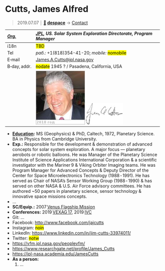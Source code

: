 # Cutts, James Alfred
> 2019.07.07 ┊ **[🚀](../index/index.md) [despace](index.md)** → [Contact](contact.md)

|*[Org.](contact.md)*|*[JPL](zz_jpl.md), US. Solar System Exploration Directorate, Program Manager*|
|:--|:--|
|i18n| <mark>TBD</mark> |
|Tel|*раб.:* +1(818)354-41-20; *mobile:* <mark>nomobile</mark> |
|E‑mail| <James.A.Cutts@jpl.nasa.gov> |
|B‑day, addr.| <mark>nodate</mark> 1945 ? / Pasadena, California, USA |
|| [![](f/contact/c/cutts_001_photo_thumb.jpg)](f/contact/c/cutts_001_photo.jpg) [![](f/contact/c/cutts_001_sign_thumb.jpg)](f/contact/c/cutts_001_sign.png) |

   - **[Education](edu.md):** MS (Geophysics) & PhD, Caltech, 1972, Planetary Science. BA in Physics from Cambridge University.
   - **Exp.:** Responsible for the development & demonstration of advanced concepts for solar system exploration. A major focus — planetary aerobots or robotic balloons. He was Manager of the Planetary Science Institute of Science Applications International Corporation & a scientific investigator with the Mariner 9 & Viking Orbiter Imaging teams. He was Program Manager for Advanced Concepts & Deputy Director of the Center for Space Microelectronics Technology (1988 ‑ 1991). He has served as Chair of NASA’s Sensor Working Group (1988 ‑ 1990) & has served on other NASA & U.S. Air Force advisory committees. He has authored ~50 papers in planetary science, sensor technology & innovative space missions concepts.
   - …
   - **SC/Equip.:** 2007 [Venus Flagship Mission](venus_flagship_mission.md)
   - **Conferences:** 2019 [VEXAG 17](vexag_2019.md), 2019 [IVC](ivc_2019.md)
   - Git: …
   - Facebook: <http://www.facebook.com/jajcutts>
   - Instagram: <mark>noin</mark>
   - LinkedIn: <https://www.linkedin.com/in/jim-cutts-33974011/>
   - Twitter: <mark>notw</mark>
   - <https://vfm.jpl.nasa.gov/peoplevfm/>
   - <https://www.researchgate.net/profile/James_Cutts>
   - <https://jpl-nasa.academia.edu/JamesCutts>
   - **As a person:**
      1. …
